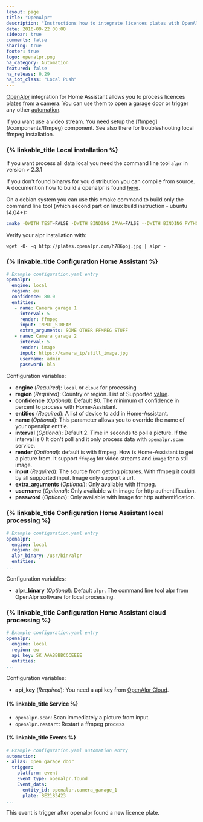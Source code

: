 ```yaml
---
layout: page
title: "OpenAlpr"
description: "Instructions how to integrate licences plates with OpenAlpr into Home Assistant."
date: 2016-09-22 00:00
sidebar: true
comments: false
sharing: true
footer: true
logo: openalpr.png
ha_category: Automation
featured: false
ha_release: 0.29
ha_iot_class: "Local Push"
---
```


[OpenAlpr](http://www.openalpr.com/) integration for Home Assistant allows you to process licences plates from a camera. You can use them to open a garage door or trigger any other [automation](https://home-assistant.io/components/automation/).

<p class='note'>
If you want use a video stream. You need setup the [ffmpeg](/components/ffmpeg) component. See also there for troubleshooting local ffmpeg installation.
</p>

### {% linkable_title Local installation %}

If you want process all data local you need the command line tool `alpr` in version > 2.3.1

If you don't found binarys for you distribution you can compile from source. A documention how to build a openalpr is found [here](https://github.com/openalpr/openalpr/wiki).

On a debian system you can use this cmake command to build only the command line tool (which second part on linux build instruction - ubuntu 14.04+):
```bash
cmake -DWITH_TEST=FALSE -DWITH_BINDING_JAVA=FALSE --DWITH_BINDING_PYTHON=FALSE --DWITH_BINDING_GO=FALSE -DWITH_DAEMON=FALSE -DCMAKE_INSTALL_PREFIX:PATH=/usr ..
```

Verify your alpr installation with:
```
wget -O- -q http://plates.openalpr.com/h786poj.jpg | alpr -
```

### {% linkable_title Configuration Home Assistant %}

```yaml
# Example configuration.yaml entry
openalpr:
  engine: local
  region: eu
  confidence: 80.0
  entities:
   - name: Camera garage 1
     interval: 5
     render: ffmpeg
     input: INPUT_STREAM
     extra_arguments: SOME OTHER FFMPEG STUFF
   - name: Camera garage 2
     interval: 5
     render: image
     input: https://camera_ip/still_image.jpg
     username: admin
     password: bla
```
Configuration variables:

- **engine** (*Required*): `local` or `cloud` for processing
- **region** (*Required*): Country or region. List of Supported [value](https://github.com/openalpr/openalpr/tree/master/runtime_data/config).
- **confidence** (*Optional*): Default 80. The minimum of confidence in percent to process with Home-Assistant.
- **entities** (*Required*): A list of device to add in Home-Assistant.
- **name** (*Optional*): This parameter allows you to override the name of your openalpr entitie.
- **interval** (*Optional*): Default 2. Time in seconds to poll a picture. If the interval is 0 It don't poll and it only process data with `openalpr.scan` service.
- **render** (*Optional*): default is with ffmpeg. How is Home-Assistant to get a picture from. It support `ffmpeg` for video streams and `image` for a still image.
- **input** (*Required*): The source from getting pictures. With ffmpeg it could by all supported input. Image only support a url.
- **extra_arguments** (*Optional*): Only available with ffmpeg.
- **username** (*Optional*): Only available with image for http authentification.
- **password** (*Optional*): Only available with image for http authentification.

### {% linkable_title Configuration Home Assistant local processing %}

```yaml
# Example configuration.yaml entry
openalpr:
  engine: local
  region: eu
  alpr_binary: /usr/bin/alpr
  entities:
...
```
Configuration variables:

- **alpr_binary** (*Optional*): Default `alpr`. The command line tool alpr from OpenAlpr software for local processing.

### {% linkable_title Configuration Home Assistant cloud processing %}

```yaml
# Example configuration.yaml entry
openalpr:
  engine: local
  region: eu
  api_key: SK_AAABBBBCCCEEEE
  entities:
...
```
Configuration variables:

- **api_key** (*Required*): You need a api key from  [OpenAlpr Cloud](https://cloud.openalpr.com/).

#### {% linkable_title Service %}

- `openalpr.scan`: Scan immediately a picture from input.
- `openalpr.restart`: Restart a ffmpeg process

#### {% linkable_title Events %}

```yaml
# Example configuration.yaml automation entry
automation:
- alias: Open garage door
  trigger:
    platform: event
    Event_type: openalpr.found
    Event_data:
      entity_id: openalpr.camera_garage_1
      plate: BE2183423
...
```

This event is trigger after openalpr found a new licence plate.
